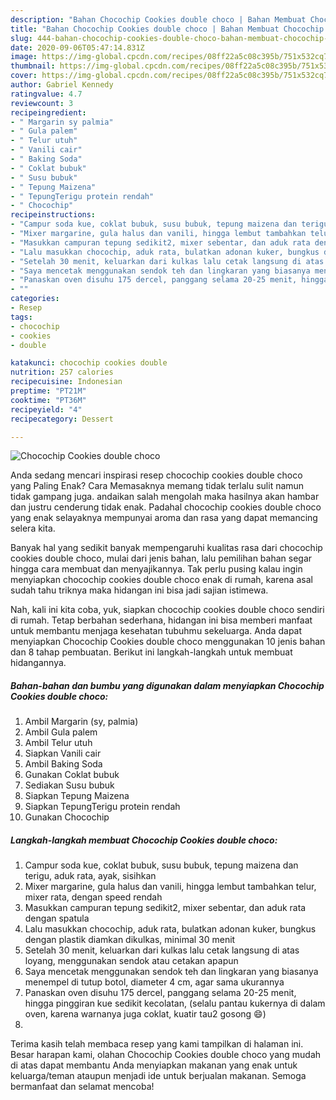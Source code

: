 ```yaml
---
description: "Bahan Chocochip Cookies double choco | Bahan Membuat Chocochip Cookies double choco Yang Paling Enak"
title: "Bahan Chocochip Cookies double choco | Bahan Membuat Chocochip Cookies double choco Yang Paling Enak"
slug: 444-bahan-chocochip-cookies-double-choco-bahan-membuat-chocochip-cookies-double-choco-yang-paling-enak
date: 2020-09-06T05:47:14.831Z
image: https://img-global.cpcdn.com/recipes/08ff22a5c08c395b/751x532cq70/chocochip-cookies-double-choco-foto-resep-utama.jpg
thumbnail: https://img-global.cpcdn.com/recipes/08ff22a5c08c395b/751x532cq70/chocochip-cookies-double-choco-foto-resep-utama.jpg
cover: https://img-global.cpcdn.com/recipes/08ff22a5c08c395b/751x532cq70/chocochip-cookies-double-choco-foto-resep-utama.jpg
author: Gabriel Kennedy
ratingvalue: 4.7
reviewcount: 3
recipeingredient:
- " Margarin sy palmia"
- " Gula palem"
- " Telur utuh"
- " Vanili cair"
- " Baking Soda"
- " Coklat bubuk"
- " Susu bubuk"
- " Tepung Maizena"
- " TepungTerigu protein rendah"
- " Chocochip"
recipeinstructions:
- "Campur soda kue, coklat bubuk, susu bubuk, tepung maizena dan terigu, aduk rata, ayak, sisihkan"
- "Mixer margarine, gula halus dan vanili, hingga lembut tambahkan telur, mixer rata, dengan speed rendah"
- "Masukkan campuran tepung sedikit2, mixer sebentar, dan aduk rata dengan spatula"
- "Lalu masukkan chocochip, aduk rata, bulatkan adonan kuker, bungkus dengan plastik diamkan dikulkas, minimal 30 menit"
- "Setelah 30 menit, keluarkan dari kulkas lalu cetak langsung di atas loyang, menggunakan sendok atau cetakan apapun"
- "Saya mencetak menggunakan sendok teh dan lingkaran yang biasanya menempel di tutup botol, diameter 4 cm, agar sama ukurannya"
- "Panaskan oven disuhu 175 dercel, panggang selama 20-25 menit, hingga pinggiran kue sedikit kecolatan, (selalu pantau kukernya di dalam oven, karena warnanya juga coklat, kuatir tau2 gosong 😄)"
- ""
categories:
- Resep
tags:
- chocochip
- cookies
- double

katakunci: chocochip cookies double 
nutrition: 257 calories
recipecuisine: Indonesian
preptime: "PT21M"
cooktime: "PT36M"
recipeyield: "4"
recipecategory: Dessert

---
```



![Chocochip Cookies double choco](https://img-global.cpcdn.com/recipes/08ff22a5c08c395b/751x532cq70/chocochip-cookies-double-choco-foto-resep-utama.jpg)

Anda sedang mencari inspirasi resep chocochip cookies double choco yang Paling Enak? Cara Memasaknya memang tidak terlalu sulit namun tidak gampang juga. andaikan salah mengolah maka hasilnya akan hambar dan justru cenderung tidak enak. Padahal chocochip cookies double choco yang enak selayaknya mempunyai aroma dan rasa yang dapat memancing selera kita.



Banyak hal yang sedikit banyak mempengaruhi kualitas rasa dari chocochip cookies double choco, mulai dari jenis bahan, lalu pemilihan bahan segar hingga cara membuat dan menyajikannya. Tak perlu pusing kalau ingin menyiapkan chocochip cookies double choco enak di rumah, karena asal sudah tahu triknya maka hidangan ini bisa jadi sajian istimewa.


Nah, kali ini kita coba, yuk, siapkan chocochip cookies double choco sendiri di rumah. Tetap berbahan sederhana, hidangan ini bisa memberi manfaat untuk membantu menjaga kesehatan tubuhmu sekeluarga. Anda dapat menyiapkan Chocochip Cookies double choco menggunakan 10 jenis bahan dan 8 tahap pembuatan. Berikut ini langkah-langkah untuk membuat hidangannya.

<!--inarticleads1-->

##### Bahan-bahan dan bumbu yang digunakan dalam menyiapkan Chocochip Cookies double choco:

1. Ambil  Margarin (sy, palmia)
1. Ambil  Gula palem
1. Ambil  Telur utuh
1. Siapkan  Vanili cair
1. Ambil  Baking Soda
1. Gunakan  Coklat bubuk
1. Sediakan  Susu bubuk
1. Siapkan  Tepung Maizena
1. Siapkan  TepungTerigu protein rendah
1. Gunakan  Chocochip




<!--inarticleads2-->

##### Langkah-langkah membuat Chocochip Cookies double choco:

1. Campur soda kue, coklat bubuk, susu bubuk, tepung maizena dan terigu, aduk rata, ayak, sisihkan
1. Mixer margarine, gula halus dan vanili, hingga lembut tambahkan telur, mixer rata, dengan speed rendah
1. Masukkan campuran tepung sedikit2, mixer sebentar, dan aduk rata dengan spatula
1. Lalu masukkan chocochip, aduk rata, bulatkan adonan kuker, bungkus dengan plastik diamkan dikulkas, minimal 30 menit
1. Setelah 30 menit, keluarkan dari kulkas lalu cetak langsung di atas loyang, menggunakan sendok atau cetakan apapun
1. Saya mencetak menggunakan sendok teh dan lingkaran yang biasanya menempel di tutup botol, diameter 4 cm, agar sama ukurannya
1. Panaskan oven disuhu 175 dercel, panggang selama 20-25 menit, hingga pinggiran kue sedikit kecolatan, (selalu pantau kukernya di dalam oven, karena warnanya juga coklat, kuatir tau2 gosong 😄)
1. 




Terima kasih telah membaca resep yang kami tampilkan di halaman ini. Besar harapan kami, olahan Chocochip Cookies double choco yang mudah di atas dapat membantu Anda menyiapkan makanan yang enak untuk keluarga/teman ataupun menjadi ide untuk berjualan makanan. Semoga bermanfaat dan selamat mencoba!
